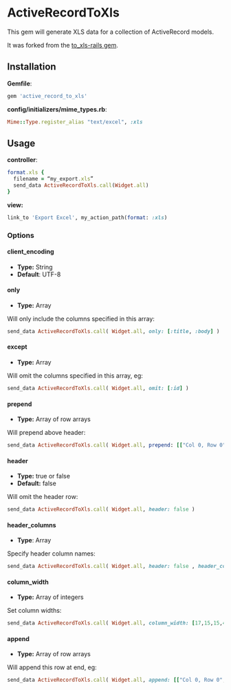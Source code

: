 # ActiveRecordToXls

This gem will generate XLS data for a collection of ActiveRecord models.

It was forked from the [to_xls-rails gem](https://github.com/liangwenke/to_xls-rails).

## Installation

**Gemfile**:

```ruby
gem 'active_record_to_xls'
```

**config/initializers/mime_types.rb**:

```ruby
Mime::Type.register_alias "text/excel", :xls
```

## Usage

**controller**: 

```ruby
format.xls {
  filename = “my_export.xls”
  send_data ActiveRecordToXls.call(Widget.all)
}
```

**view:**  

```ruby  
link_to 'Export Excel', my_action_path(format: :xls)
```

### Options  

#### client_encoding

- **Type:** String  
- **Default**: UTF-8

#### only 

- **Type:** Array

Will only include the columns specified in this array:

```ruby
send_data ActiveRecordToXls.call( Widget.all, only: [:title, :body] )
```

#### except 

- **Type:** Array

Will omit the columns specified in this array, eg:

```ruby
send_data ActiveRecordToXls.call( Widget.all, omit: [:id] )
```

#### prepend
  
- **Type:** Array of row arrays

Will prepend above header:

```ruby
send_data ActiveRecordToXls.call( Widget.all, prepend: [["Col 0, Row 0", "Col 1, Row 0"], ["Col 0, Row 1"]] )
```

#### header

- **Type:** true or false
- **Default:** false

Will omit the header row:

```ruby
send_data ActiveRecordToXls.call( Widget.all, header: false )
```

#### header_columns

- **Type**: Array

Specify header column names:

```ruby
send_data ActiveRecordToXls.call( Widget.all, header: false , header_columns: ['Title', 'Description])
```

#### column_width

- **Type:** Array of integers

Set column widths:

```ruby
send_data ActiveRecordToXls.call( Widget.all, column_width: [17,15,15,40,25,37] )
```

#### append

- **Type:** Array of row arrays

Will append this row at end, eg:

```ruby
send_data ActiveRecordToXls.call( Widget.all, append: [["Col 0, Row 0", "Col 1, Row 0"], ["Col 0, Row 1"]] )
```

  